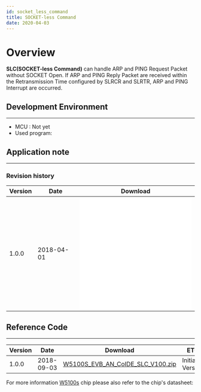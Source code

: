 ```yaml
---
id: socket_less_command
title: SOCKET-less Command
date: 2020-04-03
---
```



# Overview

**SLC(SOCKET-less Command)** can handle ARP and PING Request Packet without SOCKET Open.
If ARP and PING Reply Packet are received within the Retransmission Time configured by SLRCR and SLRTR, ARP and PING Interrupt are occurred. 

## Development Environment
--------
- MCU : Not yet
- Used program: 

## Application note

-----

### Revision history

<table>
<thead>
<tr class="header">
<th>Version</th>
<th>Date</th>
<th>Download</th>
</tr>
</thead>
<tbody>
<tr class="odd">
<td>1.0.0</td>
<td>2018-04-01</td>
<td><embed src="/img/products/w5100s/application/w5100s_an_slc_v100k.pdf" /><br />
<embed src="/img/products/w5100s/application/w5100s_an_slc_v100e.pdf" class="align-center" /></td>
</tr>
</tbody>
</table>

## Reference Code

-----

| Version | Date       | Download                                                                                                | ETC             |
| ------- | ---------- | ------------------------------------------------------------------------------------------------------- | --------------- |
| 1.0.0   | 2018-09-03 | [W5100S\_EVB\_AN\_CoIDE\_SLC\_V100.zip](/img/products/w5100s/application/w5100s_evb_an_coide_slc_v100.zip) | Initial Version |

For more information [W5100s](../document) chip please
also refer to the chip's datasheet:
